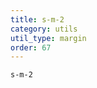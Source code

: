 ```yaml
---
title: s-m-2
category: utils
util_type: margin
order: 67
---
```

<div class="s-m-2">
  <code>s-m-2</code>
</div>
